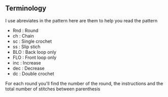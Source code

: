 ## Terminology

I use abreviates in the pattern here are them to help you read the pattern

* Rnd : Round
* ch : Chain 
* sc : Single crochet
* ss : Slip stich
* BLO : Back loop only
* FLO : Front loop only
* inc : Increase
* dec : Decrease
* dc : Double crochet

For each round you'll find the number of the round, the instructions and the total number of stitches between parenthesis
